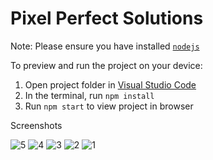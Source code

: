 
  # Pixel Perfect Solutions

  Note: Please ensure you have installed <code><a href="https://nodejs.org/en/download/">nodejs</a></code>

  To preview and run the project on your device:
  1) Open project folder in <a href="https://code.visualstudio.com/download">Visual Studio Code</a>
  2) In the terminal, run `npm install`
  3) Run `npm start` to view project in browser

Screenshots

![5](https://github.com/SammytheBelegor/FrontEnd_P_PixelPerfect-Solutions-/assets/71520900/2c80a4b2-7c48-4244-ba93-eb2735c7ad01)
![4](https://github.com/SammytheBelegor/FrontEnd_P_PixelPerfect-Solutions-/assets/71520900/fa666d61-929c-48b3-9b62-82dcfde0ab84)
![3](https://github.com/SammytheBelegor/FrontEnd_P_PixelPerfect-Solutions-/assets/71520900/bf2a153c-abbb-4e68-a73e-31cd4cb035de)
![2](https://github.com/SammytheBelegor/FrontEnd_P_PixelPerfect-Solutions-/assets/71520900/50028386-1d67-4228-bf31-b76ec19a2aac)
![1](https://github.com/SammytheBelegor/FrontEnd_P_PixelPerfect-Solutions-/assets/71520900/c37c3bff-99e1-44d7-b242-8b54e968dcb1)
